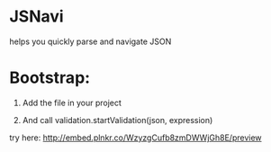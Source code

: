 JSNavi
======

helps you quickly parse and navigate  JSON

Bootstrap:
==========
1. Add the file in your project

2. And call validation.startValidation(json, expression) 

try here:
http://embed.plnkr.co/WzyzgCufb8zmDWWjGh8E/preview

